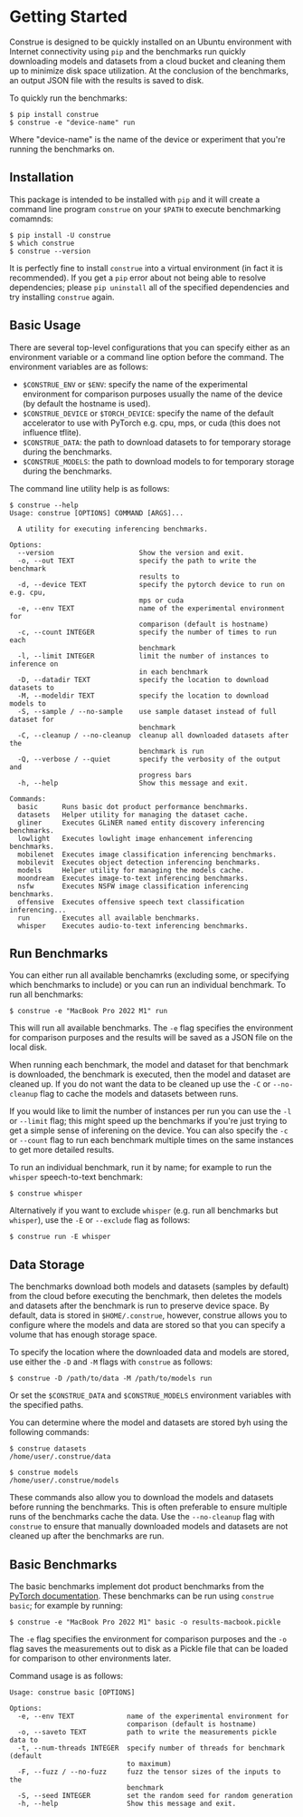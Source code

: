 # Getting Started

Construe is designed to be quickly installed on an Ubuntu environment with Internet connectivity using `pip` and the benchmarks run quickly downloading models and datasets from a cloud bucket and cleaning them up to minimize disk space utilization. At the conclusion of the benchmarks, an output JSON file with the results is saved to disk.

To quickly run the benchmarks:

```
$ pip install construe
$ construe -e "device-name" run
```

Where "device-name" is the name of the device or experiment that you're running the benchmarks on.

## Installation

This package is intended to be installed with `pip` and it will create a command line program `construe` on your `$PATH` to execute benchmarking comamnds:

```
$ pip install -U construe
$ which construe
$ construe --version
```

It is perfectly fine to install `construe` into a virtual environment (in fact it is recommended). If you get a `pip` error about not being able to resolve dependencies; please `pip uninstall` all of the specified dependencies and try installing `construe` again.

## Basic Usage

There are several top-level configurations that you can specify either as an environment variable or a command line option before the command. The environment variables are as follows:

- `$CONSTRUE_ENV` or `$ENV`: specify the name of the experimental environment for comparison purposes usually the name of the device (by default the hostname is used).
- `$CONSTRUE_DEVICE` or `$TORCH_DEVICE`: specify the name of the default accelerator to use with PyTorch e.g. cpu, mps, or cuda (this does not influence tflite).
- `$CONSTRUE_DATA`: the path to download datasets to for temporary storage during the benchmarks.
- `$CONSTRUE_MODELS`: the path to download models to for temporary storage during the benchmarks.

The command line utility help is as follows:

```
$ construe --help
Usage: construe [OPTIONS] COMMAND [ARGS]...

  A utility for executing inferencing benchmarks.

Options:
  --version                     Show the version and exit.
  -o, --out TEXT                specify the path to write the benchmark
                                results to
  -d, --device TEXT             specify the pytorch device to run on e.g. cpu,
                                mps or cuda
  -e, --env TEXT                name of the experimental environment for
                                comparison (default is hostname)
  -c, --count INTEGER           specify the number of times to run each
                                benchmark
  -l, --limit INTEGER           limit the number of instances to inference on
                                in each benchmark
  -D, --datadir TEXT            specify the location to download datasets to
  -M, --modeldir TEXT           specify the location to download models to
  -S, --sample / --no-sample    use sample dataset instead of full dataset for
                                benchmark
  -C, --cleanup / --no-cleanup  cleanup all downloaded datasets after the
                                benchmark is run
  -Q, --verbose / --quiet       specify the verbosity of the output and
                                progress bars
  -h, --help                    Show this message and exit.

Commands:
  basic      Runs basic dot product performance benchmarks.
  datasets   Helper utility for managing the dataset cache.
  gliner     Executes GLiNER named entity discovery inferencing benchmarks.
  lowlight   Executes lowlight image enhancement inferencing benchmarks.
  mobilenet  Executes image classification inferencing benchmarks.
  mobilevit  Executes object detection inferencing benchmarks.
  models     Helper utility for managing the models cache.
  moondream  Executes image-to-text inferencing benchmarks.
  nsfw       Executes NSFW image classification inferencing benchmarks.
  offensive  Executes offensive speech text classification inferencing...
  run        Executes all available benchmarks.
  whisper    Executes audio-to-text inferencing benchmarks.
```

## Run Benchmarks

You can either run all available benchamrks (excluding some, or specifying which benchmarks to include) or you can run an individual benchmark. To run all benchmarks:

```
$ construe -e "MacBook Pro 2022 M1" run
```

This will run all available benchmarks. The `-e` flag specifies the environment for comparison purposes and the results will be saved as a JSON file on the local disk.

When running each benchmark, the model and dataset for that benchmark is downloaded, the benchmark is executed, then the model and dataset are cleaned up. If you do not want the data to be cleaned up use the `-C` or `--no-cleanup` flag to cache the models and datasets between runs.

If you would like to limit the number of instances per run you can use the `-l` or `--limit` flag; this might speed up the benchmarks if you're just trying to get a simple sense of inferening on the device. You can also specify the `-c` or `--count` flag to run each benchmark multiple times on the same instances to get more detailed results.

To run an individual benchmark, run it by name; for example to run the `whisper` speech-to-text benchmark:

```
$ construe whisper
```

Alternatively if you want to exclude `whisper` (e.g. run all benchmarks but `whisper`), use the `-E` or `--exclude` flag as follows:

```
$ construe run -E whisper
```

## Data Storage

The benchmarks download both models and datasets (samples by default) from the cloud before executing the benchmark, then deletes the models and datasets after the benchmark is run to preserve device space. By default, data is stored in `$HOME/.construe`, however, construe allows you to configure where the models and data are stored so that you can specify a volume that has enough storage space.

To specify the location where the downloaded data and models are stored, use either the `-D` and `-M` flags with `construe` as follows:

```
$ construe -D /path/to/data -M /path/to/models run
```

Or set the `$CONSTRUE_DATA` and `$CONSTRUE_MODELS` environment variables with the specified paths.

You can determine where the model and datasets are stored byh using the following commands:

```
$ construe datasets
/home/user/.construe/data
```

```
$ construe models
/home/user/.construe/models
```

These commands also allow you to download the models and datasets before running the benchmarks. This is often preferable to ensure multiple runs of the benchmarks cache the data. Use the `--no-cleanup` flag with `construe` to ensure that manually downloaded models and datasets are not cleaned up after the benchmarks are run.

## Basic Benchmarks

The basic benchmarks implement dot product benchmarks from the [PyTorch documentation](https://pytorch.org/tutorials/recipes/recipes/benchmark.html). These benchmarks can be run using `construe basic`; for example by running:

```
$ construe -e "MacBook Pro 2022 M1" basic -o results-macbook.pickle
```

The `-e` flag specifies the environment for comparison purposes and the `-o` flag saves the measurements out to disk as a Pickle file that can be loaded for comparison to other environments later.

Command usage is as follows:

```
Usage: construe basic [OPTIONS]

Options:
  -e, --env TEXT             name of the experimental environment for
                             comparison (default is hostname)
  -o, --saveto TEXT          path to write the measurements pickle data to
  -t, --num-threads INTEGER  specify number of threads for benchmark (default
                             to maximum)
  -F, --fuzz / --no-fuzz     fuzz the tensor sizes of the inputs to the
                             benchmark
  -S, --seed INTEGER         set the random seed for random generation
  -h, --help                 Show this message and exit.
```